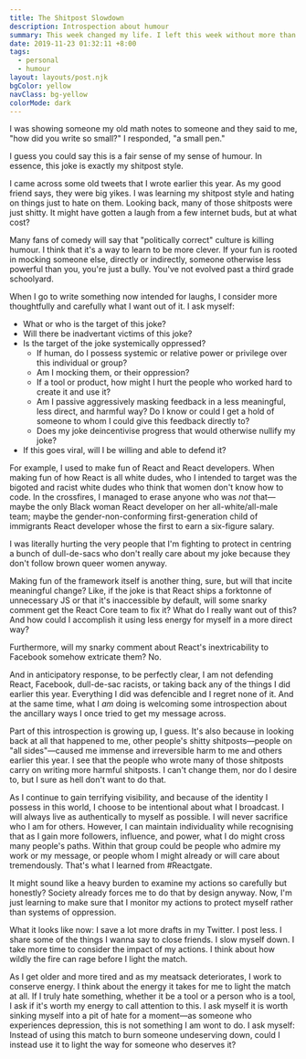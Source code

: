 ```yaml
---
title: The Shitpost Slowdown
description: Introspection about humour
summary: This week changed my life. I left this week without more than 1-2 hours of sleep a night, a voided career future, and far fewer friends. I feel tired in an existential way. It's like someone forgot to plug in my soul for three weeks, but I'm still forced to exist. I don't know how I'm going to deliver two more conference talks this week, but I know I will. Because if I got one thing out of this week, it's a strong sense of trust in self—that what doesn't kill me (makes me stronger).
date: 2019-11-23 01:32:11 +8:00
tags:
  - personal
  - humour
layout: layouts/post.njk
bgColor: yellow
navClass: bg-yellow
colorMode: dark
---
```

I was showing someone my old math notes to someone and they said to me, "how did you write so small?" I responded, "a small pen."

I guess you could say this is a fair sense of my sense of humour. In essence, this joke is exactly my shitpost style.

I came across some old tweets that I wrote earlier this year. As my good friend says, they were big yikes. I was learning my shitpost style and hating on things just to hate on them. Looking back, many of those shitposts were just shitty. It might have gotten a laugh from a few internet buds, but at what cost?

Many fans of comedy will say that "politically correct" culture is killing humour. I think that it's a way to learn to be more clever. If your fun is rooted in mocking someone else, directly or indirectly, someone otherwise less powerful than you, you're just a bully. You've not evolved past a third grade schoolyard.

When I go to write something now intended for laughs, I consider more thoughtfully and carefully what I want out of it. I ask myself:

- What or who is the target of this joke? 
- Will there be inadvertant victims of this joke?
- Is the target of the joke systemically oppressed?
  - If human, do I possess systemic or relative power or privilege over this individual or group?
  -  Am I mocking them, or their oppression?
  - If a tool or product, how might I hurt the people who worked hard to create it and use it?
  - Am I passive aggressively masking feedback in a less meaningful, less direct, and harmful way? Do I know or could I get a hold of someone to whom I could give this feedback directly to?
  - Does my joke deincentivise progress that would otherwise nullify my joke?
- If this goes viral, will I be willing and able to defend it?

For example, I used to make fun of React and React developers. When making fun of how React is all white dudes, who I intended to target was the bigoted and racist white dudes who think that women don't know how to code. In the crossfires, I managed to erase anyone who was _not_ that—maybe the only Black woman React developer on her all-white/all-male team; maybe the gender-non-conforming first-generation child of immigrants React developer whose the first to earn a six-figure salary. 

I was literally hurting the very people that I'm fighting to protect in centring a bunch of dull-de-sacs who don't really care about my joke because they don't follow brown queer women anyway.

Making fun of the framework itself is another thing, sure, but will that incite meaningful change? Like, if the joke is that React ships a forktonne of unnecessary JS or that it's inaccessible by default, will some snarky comment get the React Core team to fix it? What do I really want out of this? And how could I accomplish it using less energy for myself in a more direct way?

Furthermore, will my snarky comment about React's inextricability to Facebook somehow extricate them? No.

And in anticipatory response, to be perfectly clear, I am not defending React, Facebook, dull-de-sac racists, or taking back any of the things I did earlier this year. Everything I did was defencible and I regret none of it. And at the same time, what I *am* doing is welcoming some introspection about the ancillary ways I once tried to get my message across.

Part of this introspection is growing up, I guess. It's also because in looking back at all that happened to me, other people's shitty shitposts—people on "all sides"—caused me immense and irreversible harm to me and others earlier this year. I see that the people who wrote many of those shitposts carry on writing more harmful shitposts. I can't change them, nor do I desire to, but I sure as hell don't want to do that.

As I continue to gain terrifying visibility, and because of the identity I possess in this world, I choose to be intentional about what I broadcast. I will always live as authentically to myself as possible. I will never sacrifice who I am for others. However, I can maintain individuality while recognising that as I gain more followers, influence, and power, what I do might cross many people's paths. Within that group could be people who admire my work or my message, or people whom I might already or will care about tremendously. That's what I learned from #Reactgate.

It might sound like a heavy burden to examine my actions so carefully but honestly? Society already forces me to do that by design anyway. Now, I'm just learning to make sure that I monitor my actions to protect myself rather than systems of oppression. 

What it looks like now: I save a lot more drafts in my Twitter. I post less. I share some of the things I wanna say to close friends. I slow myself down. I take more time to consider the impact of my actions. I think about how wildly the fire can rage before I light the match.

As I get older and more tired and as my meatsack deteriorates, I work to conserve energy. I think about the energy it takes for me to light the match at all.  If I truly hate something, whether it be a tool or a person who is a tool, I ask if it's worth my energy to call attention to this. I ask myself it is worth sinking myself into a pit of hate for a moment—as someone who experiences depression, this is not something I am wont to do. I ask myself: Instead of using this match to burn someone undeserving down, could I instead use it to light the way for someone who deserves it?